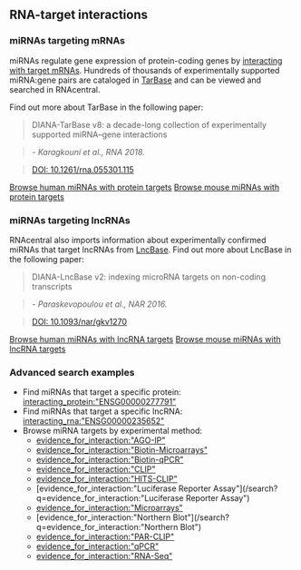 
## <i class="fa fa-bullseye"></i> RNA-target interactions

### miRNAs targeting mRNAs


miRNAs regulate gene expression of protein-coding genes by [interacting with
target mRNAs](https://doi.org/10.1016/j.cell.2018.03.006). Hundreds of
thousands of experimentally supported miRNA:gene pairs  are cataloged in
[TarBase](/expert-database/tarbase) and can be viewed and searched in
RNAcentral.

Find out more about TarBase in the following paper:

> DIANA-TarBase v8: a decade-long collection of experimentally supported miRNA–gene interactions

> *- Karagkouni et al., RNA 2018.*

> [DOI: 10.1261/rna.055301.115](https://doi.org/10.1093/nar/gkx1141)

<a class="btn btn-default" href='/search?q=has_interacting_proteins:"True"%20AND%20TAXONOMY:"9606"'>Browse human miRNAs with protein targets</a>
<a class="btn btn-default" href='/search?q=has_interacting_proteins:"True"%20AND%20TAXONOMY:"10090"'>Browse mouse miRNAs with protein targets</a>

### miRNAs targeting lncRNAs

RNAcentral also imports information about experimentally confirmed miRNAs that target lncRNAs from [LncBase](/expert-database/lncbase).
Find out more about LncBase in the following paper:

> DIANA-LncBase v2: indexing microRNA targets on non-coding transcripts

> *- Paraskevopoulou et al., NAR 2016.*

> [DOI: 10.1093/nar/gkv1270](https://doi.org/10.1093/nar/gkv1270)

<a class="btn btn-default" href='/search?q=has_interacting_rnas:"True"%20AND%20TAXONOMY:"9606"'>Browse human miRNAs with lncRNA targets</a>
<a class="btn btn-default" href='/search?q=has_interacting_rnas:"True"%20AND%20TAXONOMY:"10090"'>Browse mouse miRNAs with lncRNA targets</a>

### Advanced search examples

- Find miRNAs that target a specific protein: [interacting_protein:"ENSG00000277791"](/search?q=interacting_protein:"ENSG00000277791")
- Find miRNAs that target a specific lncRNA: [interacting_rna:"ENSG00000235652"](/search?q=interacting_rna:"ENSG00000235652")
- Browse miRNA targets by experimental method:
  - [evidence_for_interaction:"AGO-IP"](/search?q=evidence_for_interaction:"ago-ip")
  - [evidence_for_interaction:"Biotin-Microarrays"](/search?q=evidence_for_interaction:"Biotin-Microarrays")
  - [evidence_for_interaction:"Biotin-qPCR"](/search?q=evidence_for_interaction:"Biotin-qPCR")
  - [evidence_for_interaction:"CLIP"](/search?q=evidence_for_interaction:"CLIP")
  - [evidence_for_interaction:"HITS-CLIP"](/search?q=evidence_for_interaction:"HITS-CLIP")
  - [evidence_for_interaction:"Luciferase Reporter Assay"](/search?q=evidence_for_interaction:"Luciferase Reporter Assay")
  - [evidence_for_interaction:"Microarrays"](/search?q=evidence_for_interaction:"Microarrays")
  - [evidence_for_interaction:"Northern Blot"](/search?q=evidence_for_interaction:"Northern Blot")
  - [evidence_for_interaction:"PAR-CLIP"](/search?q=evidence_for_interaction:"PAR-CLIP")
  - [evidence_for_interaction:"qPCR"](/search?q=evidence_for_interaction:"qPCR")
  - [evidence_for_interaction:"RNA-Seq"](/search?q=evidence_for_interaction:"RNA-Seq")
